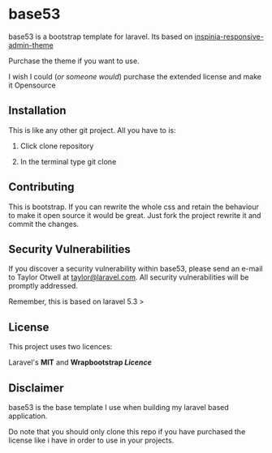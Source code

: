 # base53

base53 is a bootstrap template for laravel.
Its based on [inspinia-responsive-admin-theme](https://wrapbootstrap.com/theme/inspinia-responsive-admin-theme-WB0R5L90S)

Purchase the theme if you want to use.

I wish I could (_or someone would_) purchase the extended license and make it Opensource


## Installation

This is like any other git project. All you have to is:

1. Click clone repository

2. In the terminal type git clone

## Contributing

This is bootstrap. If you can rewrite the whole css and retain the behaviour to make it open source it would be great.
Just fork the project rewrite it and commit the changes.

## Security Vulnerabilities

If you discover a security vulnerability within base53, please send an e-mail to Taylor Otwell at taylor@laravel.com. All security vulnerabilities will be promptly addressed.

Remember, this is based on laravel 5.3 >
## License

This project uses two licences:

Laravel's **MIT** and **Wrapbootstrap _Licence_**

## Disclaimer

base53 is the base template I use when building my laravel based application.

Do note that you should only clone this repo if you have purchased the license like i have in order to use in your projects.

